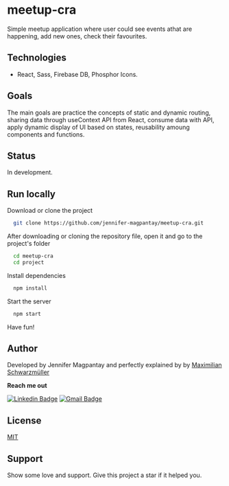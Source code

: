 # meetup-cra

Simple meetup application where user could see events athat are happening, add new ones, check their favourites.

## Technologies

- React, Sass, Firebase DB, Phosphor Icons.

## Goals

The main goals are practice the concepts of static and dynamic routing, sharing data through useContext API from React, consume data with API, apply dynamic display of UI based on states, reusability amoung components and functions.

## Status

In development.

## Run locally

Download or clone the project

```bash
  git clone https://github.com/jennifer-magpantay/meetup-cra.git
```

After downloading or cloning the repository file, open it and go to the project's folder

```bash
  cd meetup-cra
  cd project
```

Install dependencies

```bash
  npm install
```

Start the server

```bash
  npm start
```

Have fun!

## Author

Developed by Jennifer Magpantay and perfectly explained by by [Maximilian Schwarzmüller](https://twitter.com/maxedapps)

**Reach me out**

[![Linkedin Badge](https://img.shields.io/badge/-Jennifer-blue?style=flat-square&logo=Linkedin&logoColor=white&link=https://www.linkedin.com/in/jennifermagpantay/)](https://www.linkedin.com/in/jennifermagpantay/) [![Gmail Badge](https://img.shields.io/badge/-jennifer.magpantay@gmail.com-c14438?style=flat-square&logo=Gmail&logoColor=white&link=mailto:jennifer.magpantay@gmail.com)](mailto:jennifer.magpantay@gmail.com)

## License

[MIT](https://choosealicense.com/licenses/mit/)

## Support

Show some love and support. Give this project a star if it helped you.
 

